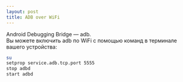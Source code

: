 ```yaml
---
layout: post
title: ADB over WiFi
---
```

Android Debugging Bridge — adb.   
Вы можете включить adb по WiFi с помощью команд в терминале вашего устройства:  

``` bash  
su
setprop service.adb.tcp.port 5555
stop adbd
start adbd
```
